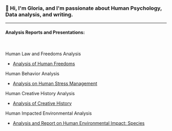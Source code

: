 ### 👋 Hi, I'm Gloria, and I'm passionate about Human Psychology, Data analysis, and writing.
--------------------------------------------------------------------------------
#### Analysis Reports and Presentations:
<br/>

Human Law and Freedoms Analysis
* [Analysis of Human Freedoms](https://github.com/GloriaWB/Written-Reports/blob/main/Analysis%20of%20Freedoms%20Report.pdf)

Human Behavior Analysis
* [Analysis on Human Stress Management](https://github.com/GloriaWB/Presentations/blob/main/Analysis%20on%20Human%20Stress%20Mangement.pdf)

Human Creative History Analysis
* [Analysis of Creative History](https://github.com/GloriaWB/Presentations/blob/main/Analysis%20of%20Creative%20History.pdf)

Human Impacted Environmental Analysis
* [Analysis and Report on Human Environmental Impact: Species](https://github.com/GloriaWB/Written-Reports/blob/main/Analysis%20and%20Report%20on%20Endangered%20Species.pdf)


